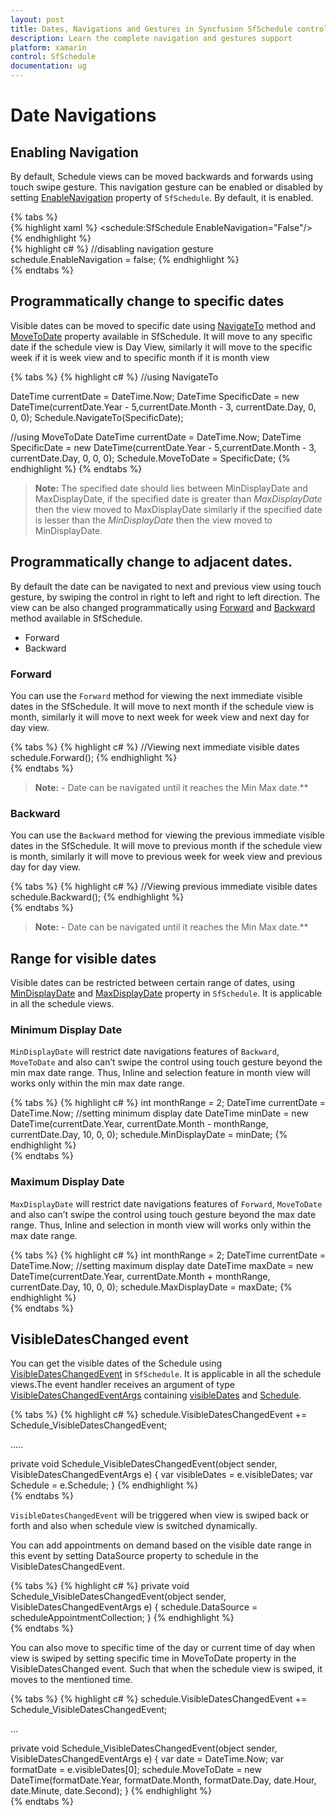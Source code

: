 ```yaml
---
layout: post
title: Dates, Navigations and Gestures in Syncfusion SfSchedule control for Xamarin.Forms Platform
description: Learn the complete navigation and gestures support
platform: xamarin
control: SfSchedule
documentation: ug
---
```


# Date Navigations

## Enabling Navigation 
By default, Schedule views can be moved backwards and forwards using touch swipe gesture. This navigation gesture can be enabled or disabled by setting [EnableNavigation](https://help.syncfusion.com/cr/cref_files/xamarin/sfschedule/Syncfusion.SfSchedule.XForms~Syncfusion.SfSchedule.XForms.SfSchedule~EnableNavigation.html) property of `SfSchedule`. By default, it is enabled.

{% tabs %}   
{% highlight xaml %} 
<schedule:SfSchedule EnableNavigation="False"/>
{% endhighlight %}   
{% highlight c# %} 
//disabling navigation gesture
schedule.EnableNavigation = false;
{% endhighlight %}   
{% endtabs %}  

## Programmatically change to specific dates 
Visible dates can be moved to specific date using [NavigateTo](https://help.syncfusion.com/cr/cref_files/xamarin/sfschedule/Syncfusion.SfSchedule.XForms~Syncfusion.SfSchedule.XForms.SfSchedule~NavigateTo.html) method and [MoveToDate](https://help.syncfusion.com/cr/cref_files/xamarin/sfschedule/Syncfusion.SfSchedule.XForms~Syncfusion.SfSchedule.XForms.SfSchedule~MoveToDate.html) property available in SfSchedule. It will move to any specific date if the schedule view is Day View, similarly it will move to the specific week if it is week view and to specific month if it is month view

{% tabs %}
{% highlight c# %} 
//using NavigateTo

DateTime currentDate = DateTime.Now;
DateTime SpecificDate = new DateTime(currentDate.Year - 5,currentDate.Month - 3, currentDate.Day, 0, 0, 0);
Schedule.NavigateTo(SpecificDate);

//using MoveToDate
DateTime currentDate = DateTime.Now;
DateTime SpecificDate = new DateTime(currentDate.Year - 5,currentDate.Month - 3, currentDate.Day, 0, 0, 0);
Schedule.MoveToDate = SpecificDate;
{% endhighlight %} 
{% endtabs %}  

>**Note:** The specified date should lies between MinDisplayDate and MaxDisplayDate, if the specified date is greater than *MaxDisplayDate* then the view moved to MaxDisplayDate similarly if the specified date is lesser than the *MinDisplayDate* then the view moved to MinDisplayDate.


## Programmatically change to adjacent dates.
By default the date can be navigated to next and previous view using touch gesture, by swiping the control in right to left and right to left direction. The view can be also changed programmatically using [Forward](https://help.syncfusion.com/cr/cref_files/xamarin/sfschedule/Syncfusion.SfSchedule.XForms~Syncfusion.SfSchedule.XForms.SfSchedule~Forward.html) and [Backward](https://help.syncfusion.com/cr/cref_files/xamarin/sfschedule/Syncfusion.SfSchedule.XForms~Syncfusion.SfSchedule.XForms.SfSchedule~Backward.html) method available in SfSchedule. 

*  	Forward
*	Backward

### Forward
You can use the `Forward` method for viewing the next immediate visible dates in the SfSchedule. It will move to next month if the schedule view is month, similarly it will move to next week for week view and next day for day view.

{% tabs %}
{% highlight c# %} 
//Viewing next immediate visible dates
schedule.Forward();
{% endhighlight %}  
{% endtabs %} 

>**Note:** - Date can be navigated until it reaches the Min Max date.**


### Backward
You can use the `Backward` method for viewing the previous immediate visible dates in the SfSchedule. It will move to previous month if the schedule view is month, similarly it will move to previous week for week view and previous day for day view.

{% tabs %}
{% highlight c# %} 
//Viewing previous immediate visible dates
schedule.Backward();
{% endhighlight %}   
{% endtabs %}

>**Note:** - Date can be navigated until it reaches the Min Max date.**


## Range for visible dates
Visible dates can be restricted between certain range of dates, using [MinDisplayDate](https://help.syncfusion.com/cr/cref_files/xamarin/sfschedule/Syncfusion.SfSchedule.XForms~Syncfusion.SfSchedule.XForms.SfSchedule~MinDisplayDate.html)  and [MaxDisplayDate](https://help.syncfusion.com/cr/cref_files/xamarin/sfschedule/Syncfusion.SfSchedule.XForms~Syncfusion.SfSchedule.XForms.SfSchedule~MaxDisplayDate.html)  property in `SfSchedule`. It is applicable in all the schedule views.

### Minimum Display Date
`MinDisplayDate` will restrict date navigations features of `Backward`, `MoveToDate` and also can’t swipe the control using touch gesture beyond the min max date range. Thus, Inline and selection feature in month view will works only within the min max date range.

{% tabs %}
{% highlight c# %} 
int monthRange = 2; DateTime currentDate = DateTime.Now;
//setting minimum display date
DateTime minDate = new DateTime(currentDate.Year, currentDate.Month - monthRange, currentDate.Day, 10, 0, 0);
schedule.MinDisplayDate = minDate;
{% endhighlight %}   
{% endtabs %}

### Maximum Display Date
`MaxDisplayDate` will restrict date navigations features of `Forward`, `MoveToDate` and also can’t swipe the control using touch gesture beyond the max date range. Thus, Inline and selection in month view will works only within the max date range.


{% tabs %}
{% highlight c# %} 
int monthRange = 2; DateTime currentDate = DateTime.Now;
//setting maximum display date
DateTime maxDate = new DateTime(currentDate.Year, currentDate.Month + monthRange, currentDate.Day, 10, 0, 0);
schedule.MaxDisplayDate = maxDate;
{% endhighlight %}   
{% endtabs %}


## VisibleDatesChanged event
You can get the visible dates of the Schedule using [VisibleDatesChangedEvent](http://help.syncfusion.com/cr/cref_files/xamarin/sfschedule/Syncfusion.SfSchedule.XForms~Syncfusion.SfSchedule.XForms.SfSchedule~VisibleDatesChangedEvent_EV.html) in `SfSchedule`. It is applicable in all the schedule views.The event handler receives an argument of type [VisibleDatesChangedEventArgs](http://help.syncfusion.com/cr/cref_files/xamarin/sfschedule/Syncfusion.SfSchedule.XForms~Syncfusion.SfSchedule.XForms.VisibleDatesChangedEventArgs.html) containing [visibleDates](http://help.syncfusion.com/cr/cref_files/xamarin/sfschedule/Syncfusion.SfSchedule.XForms~Syncfusion.SfSchedule.XForms.VisibleDatesChangedEventArgs~visibleDates.html) and [Schedule](http://help.syncfusion.com/cr/cref_files/xamarin/sfschedule/Syncfusion.SfSchedule.XForms~Syncfusion.SfSchedule.XForms.VisibleDatesChangedEventArgs~Schedule.html).


{% tabs %}
{% highlight c# %} 
schedule.VisibleDatesChangedEvent += Schedule_VisibleDatesChangedEvent;

..... 

private void Schedule_VisibleDatesChangedEvent(object sender, VisibleDatesChangedEventArgs e)
{
	var visibleDates = e.visibleDates;
	var Schedule = e.Schedule;
}
{% endhighlight %}  
{% endtabs %}

`VisibleDatesChangedEvent` will be triggered when view is swiped back or forth and also when schedule view is switched dynamically.

You can add appointments on demand based on the visible date range in this event by setting DataSource property to schedule in the VisibleDatesChangedEvent.

{% tabs %}
{% highlight c# %} 
private void Schedule_VisibleDatesChangedEvent(object sender, VisibleDatesChangedEventArgs e)
{
	schedule.DataSource = scheduleAppointmentCollection;
} 
{% endhighlight %}  
{% endtabs %}

You can also move to specific time of the day or current time of day when view is swiped by setting specific time in MoveToDate property in the VisibleDatesChanged event. Such that when the schedule view is swiped, it moves to the mentioned time.  

{% tabs %}
{% highlight c# %}
schedule.VisibleDatesChangedEvent += Schedule_VisibleDatesChangedEvent;

...

private void Schedule_VisibleDatesChangedEvent(object sender, VisibleDatesChangedEventArgs e)
{
	var date = DateTime.Now;
	var formatDate = e.visibleDates[0];
	schedule.MoveToDate = new DateTime(formatDate.Year, formatDate.Month, formatDate.Day, date.Hour, date.Minute, date.Second);
}
{% endhighlight %}  
{% endtabs %}

